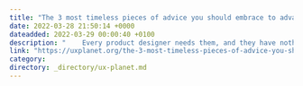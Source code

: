 ```yaml
---
title: "The 3 most timeless pieces of advice you should embrace to advance as a UX designer"
date: 2022-03-28 21:50:14 +0000
dateadded: 2022-03-29 00:00:40 +0100
description: "    Every product designer needs them, and they have nothing to do with pixels.  Continue reading on UX Planet »  "
link: "https://uxplanet.org/the-3-most-timeless-pieces-of-advice-you-should-embrace-to-advance-as-a-ux-designer-fb1a0190b25d?source=rss----819cc2aaeee0---4"
category:
directory: _directory/ux-planet.md
---
```

